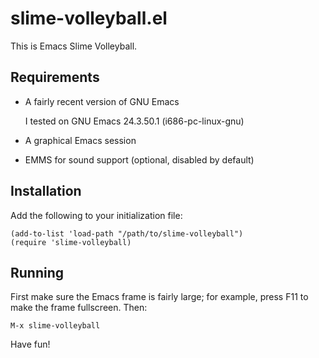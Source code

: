 slime-volleyball.el
===================

This is Emacs Slime Volleyball.

Requirements
------------

* A fairly recent version of GNU Emacs
  
  I tested on GNU Emacs 24.3.50.1 (i686-pc-linux-gnu)

* A graphical Emacs session

* EMMS for sound support (optional, disabled by default)

Installation
------------

Add the following to your initialization file:

    (add-to-list 'load-path "/path/to/slime-volleyball")
    (require 'slime-volleyball)

Running
-------

First make sure the Emacs frame is fairly large; for example, press F11 to make
the frame fullscreen.  Then:

    M-x slime-volleyball

Have fun!
